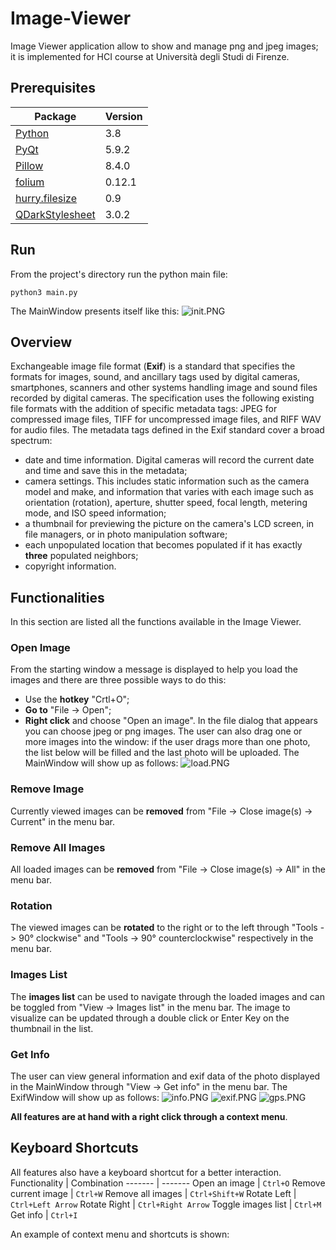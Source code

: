 # Image-Viewer
Image Viewer application allow to show and manage png and jpeg images; it is implemented for HCI course at Università degli Studi di Firenze.

## Prerequisites
Package | Version
------- | -------
[Python](https://www.python.org) | 3.8
[PyQt](https://www.riverbankcomputing.com/software/pyqt/download5) | 5.9.2
[Pillow](http://pillow.readthedocs.io/en/latest/index.html) | 8.4.0
[folium](https://pypi.org/project/folium) | 0.12.1
[hurry.filesize](https://pypi.org/project/hurry.filesize) | 0.9
[QDarkStylesheet](https://pypi.org/project/QDarkStyle) | 3.0.2

## Run
From the project's directory run the python main file:
```
python3 main.py
```

The MainWindow presents itself like this:
![init.PNG](screen/init.PNG)

## Overview
Exchangeable image file format (**Exif**) is a standard that specifies the formats for images, sound, and ancillary tags used by digital cameras, smartphones, scanners and other systems handling image and sound files recorded by digital cameras. 
The specification uses the following existing file formats with the addition of specific metadata tags: JPEG for compressed image files, TIFF for uncompressed image files, and RIFF WAV for audio files.
The metadata tags defined in the Exif standard cover a broad spectrum:
 - date and time information. Digital cameras will record the current date and time and save this in the metadata;
 - camera settings. This includes static information such as the camera model and make, and information that varies with each image such as orientation (rotation), aperture, shutter speed, focal length, metering mode, and ISO speed information;
 - a thumbnail for previewing the picture on the camera's LCD screen, in file managers, or in photo manipulation software;
 - each unpopulated location that becomes populated if it has exactly **three** populated neighbors;
 - copyright information.

## Functionalities
In this section are listed all the functions available in the Image Viewer.

### Open Image
From the starting window a message is displayed to help you load the images and there are three possible ways to do this:
* Use the **hotkey** "Crtl+O";
* **Go to** "File -> Open";
* **Right click** and choose "Open an image".
In the file dialog that appears you can choose jpeg or png images.
The user can also drag one or more images into the window: if the user drags more than one photo, the list below will be filled and the last photo will be uploaded.
The MainWindow will show up as follows:
![load.PNG](screen/load.PNG)

### Remove Image
Currently viewed images can be **removed** from "File -> Close image(s) -> Current" in the menu bar.

### Remove All Images
All loaded images can be **removed** from "File -> Close image(s) -> All" in the menu bar.

### Rotation
The viewed images can be **rotated** to the right or to the left through "Tools -> 90° clockwise" and "Tools -> 90° counterclockwise" respectively in the menu bar.

### Images List
The **images list** can be used to navigate through the loaded images and can be toggled from "View -> Images list" in the menu bar.
The image to visualize can be updated through a double click or Enter Key on the thumbnail in the list.

### Get Info
The user can view general information and exif data of the photo displayed in the MainWindow through "View -> Get info" in the menu bar.
The ExifWindow will show up as follows:
![info.PNG](screen/info.PNG)
![exif.PNG](screen/exif.PNG)
![gps.PNG](screen/gps.PNG)

**All features are at hand with a right click through a context menu**.

## Keyboard Shortcuts
All features also have a keyboard shortcut for a better interaction.
Functionality | Combination
------- | -------
Open an image | `Ctrl+O`
Remove current image | `Ctrl+W`
Remove all images | `Ctrl+Shift+W`
Rotate Left | `Ctrl+Left Arrow`
Rotate Right | `Ctrl+Right Arrow`
Toggle images list | `Ctrl+M`
Get info | `Ctrl+I`

An example of context menu and shortcuts is shown:

